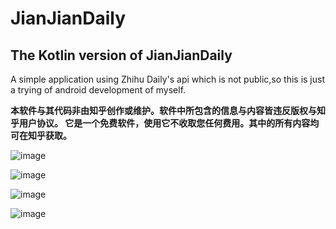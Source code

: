 # JianJianDaily
## The Kotlin version of JianJianDaily

A simple application using Zhihu Daily's api which is not public,so this is just a trying of android development of myself.


**本软件与其代码非由知乎创作或维护。软件中所包含的信息与内容皆违反版权与知乎用户协议。
它是一个免费软件，使用它不收取您任何费用。其中的所有内容均可在知乎获取。**



![image](https://github.com/ShenJack/JianJianDaily-Kotlin/blob/master/Screenshot_1498389756.png)

![image](https://github.com/ShenJack/JianJianDaily-Kotlin/blob/master/Screenshot_1498389779.png)

![image](https://github.com/ShenJack/JianJianDaily-Kotlin/blob/master/Screenshot_1498389805.png)

![image](https://github.com/ShenJack/JianJianDaily-Kotlin/blob/master/Screenshot_1498389839.png)


